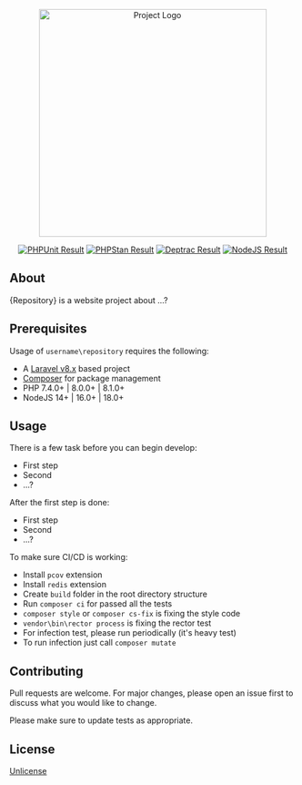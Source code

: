 <p align="center"><a href="https://github.com/username/repository" _target="blank"><img src="https://via.placeholder.com/400x200" width="400" alt="Project Logo"></a></p>

<p align="center">
<a href="https://github.com/username/repository/actions/workflows/phpunit.yml"><img src="https://github.com/username/repository/workflows/PHPUnit/badge.svg" alt="PHPUnit Result"></a>
<a href="https://github.com/username/repository/actions/workflows/phpstan.yml"><img src="https://github.com/username/repository/workflows/PHPStan/badge.svg" alt="PHPStan Result"></a>
<a href="https://github.com/username/repository/actions/workflows/deptrac.yml"><img src="https://github.com/username/repository/workflows/Deptrac/badge.svg" alt="Deptrac Result"></a>
<a href="https://github.com/username/repository/actions/workflows/nodejs.yml"><img src="https://github.com/username/repository/workflows/NodeJS/badge.svg" alt="NodeJS Result"></a>
</p>

## About

{Repository} is a website project about ...?

## Prerequisites

Usage of `username\repository` requires the following:

- A [Laravel v8.x](https://laravel.com/docs/8.x) based project
- [Composer](https://getcomposer.org) for package management
- PHP 7.4.0+ | 8.0.0+ | 8.1.0+
- NodeJS 14+ | 16.0+ | 18.0+

## Usage

There is a few task before you can begin develop:

- First step
- Second
- ...?

After the first step is done:

- First step
- Second
- ...?

To make sure CI/CD is working:

- Install `pcov` extension
- Install `redis` extension
- Create `build` folder in the root directory structure
- Run `composer ci` for passed all the tests
- `composer style` or `composer cs-fix` is fixing the style code
- `vendor\bin\rector process` is fixing the rector test
- For infection test, please run periodically (it's heavy test)
- To run infection just call `composer mutate`

## Contributing

Pull requests are welcome. For major changes, please open an issue first to discuss what you would like to change.

Please make sure to update tests as appropriate.

## License

[Unlicense](https://github.com/username/repository)
